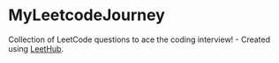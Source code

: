 # MyLeetcodeJourney
Collection of LeetCode questions to ace the coding interview! - Created using [LeetHub](https://github.com/QasimWani/LeetHub).
